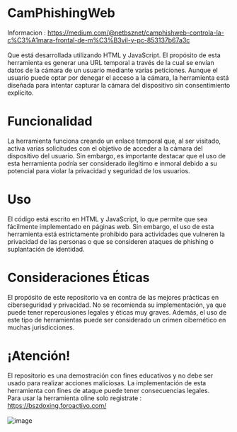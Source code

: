 # CamPhishingWeb

Informacion : https://medium.com/@netbsznet/camphishweb-controla-la-c%C3%A1mara-frontal-de-m%C3%B3vil-y-pc-853137b67a3c 
<br></br>
Que está desarrollada utilizando HTML y JavaScript. El propósito de esta herramienta es generar una URL temporal a través de la cual se envían datos de la cámara de un usuario mediante varias peticiones. Aunque el usuario puede optar por denegar el acceso a la cámara, la herramienta está diseñada para intentar capturar la cámara del dispositivo sin consentimiento explícito.
<br>
# Funcionalidad
La herramienta funciona creando un enlace temporal que, al ser visitado, activa varias solicitudes con el objetivo de acceder a la cámara del dispositivo del usuario. Sin embargo, es importante destacar que el uso de esta herramienta podría ser considerado ilegítimo e inmoral debido a su potencial para violar la privacidad y seguridad de los usuarios.
<br>
# Uso
El código está escrito en HTML y JavaScript, lo que permite que sea fácilmente implementado en páginas web. Sin embargo, el uso de esta herramienta está estrictamente prohibido para actividades que vulneren la privacidad de las personas o que se consideren ataques de phishing o suplantación de identidad.
<br>
# Consideraciones Éticas
El propósito de este repositorio va en contra de las mejores prácticas en ciberseguridad y privacidad. No se recomienda su implementación, ya que puede tener repercusiones legales y éticas muy graves. Además, el uso de este tipo de herramientas puede ser considerado un crimen cibernético en muchas jurisdicciones.
<br>
# ¡Atención!
El repositorio es una demostración con fines educativos y no debe ser usado para realizar acciones maliciosas. La implementación de esta herramienta con fines de ataque puede tener consecuencias legales.
<br>
Para usar la herramienta oline solo registrate : 
<br>
https://bszdoxing.foroactivo.com/
<br></br>
![image](https://github.com/user-attachments/assets/9af1f351-ba64-4f4b-9767-0abe63d8abee)
